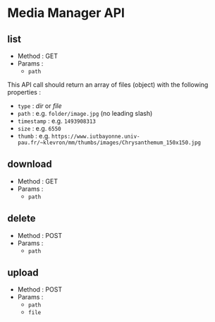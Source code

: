 # Media Manager API

## list
- Method : GET
- Params :
  - `path`

This API call should return an array of files (object) with the following properties :
- `type` : *dir* or *file*
- `path` : e.g. `folder/image.jpg` (no leading slash)
- `timestamp` : e.g. `1493908313`
- `size` : e.g. `6550`
- `thumb` : e.g. `https://www.iutbayonne.univ-pau.fr/~klevron/mm/thumbs/images/Chrysanthemum_150x150.jpg`

## download
- Method : GET
- Params :
  - `path`

## delete
- Method : POST
- Params :
  - `path`

## upload
- Method : POST
- Params :
  - `path`
  - `file`

